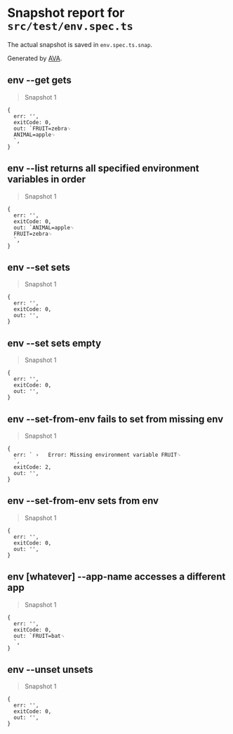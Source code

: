 # Snapshot report for `src/test/env.spec.ts`

The actual snapshot is saved in `env.spec.ts.snap`.

Generated by [AVA](https://ava.li).

## env --get gets

> Snapshot 1

    {
      err: '',
      exitCode: 0,
      out: `FRUIT=zebra␊
      ANIMAL=apple␊
      `,
    }

## env --list returns all specified environment variables in order

> Snapshot 1

    {
      err: '',
      exitCode: 0,
      out: `ANIMAL=apple␊
      FRUIT=zebra␊
      `,
    }

## env --set sets

> Snapshot 1

    {
      err: '',
      exitCode: 0,
      out: '',
    }

## env --set sets empty

> Snapshot 1

    {
      err: '',
      exitCode: 0,
      out: '',
    }

## env --set-from-env fails to set from missing env

> Snapshot 1

    {
      err: ` ›   Error: Missing environment variable FRUIT␊
      `,
      exitCode: 2,
      out: '',
    }

## env --set-from-env sets from env

> Snapshot 1

    {
      err: '',
      exitCode: 0,
      out: '',
    }

## env [whatever] --app-name accesses a different app

> Snapshot 1

    {
      err: '',
      exitCode: 0,
      out: `FRUIT=bat␊
      `,
    }

## env --unset unsets

> Snapshot 1

    {
      err: '',
      exitCode: 0,
      out: '',
    }
